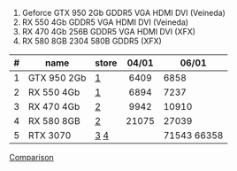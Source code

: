 
1. Geforce GTX 950 2Gb GDDR5 VGA HDMI DVI (Veineda)
2. RX 550 4Gb GDDR5 VGA HDMI DVI (Veineda)
3. RX 470 4Gb 256B GDDR5 VGA HDMI DVI (XFX)
4. RX 580 8GB 2304 580B GDDR5 (XFX) 

| # | name | store | 04/01 | 06/01 |
-|-|-|:-:|-
1 | GTX 950 2Gb | [1](https://aliexpress.ru/item/33020063075.html?spm=a2g0o.productlist.0.0.1048519dRnT6JJ&algo_pvid=ffd3ffa2-1f16-4c60-be14-ae26417e3814&algo_expid=ffd3ffa2-1f16-4c60-be14-ae26417e3814-11&btsid=0b8b15d416097706126412633ef270&ws_ab_test=searchweb0_0,searchweb201602_,searchweb201603_&sku_id=67132027357 "PC-IT Store") | 6409 | 6858
2 | RX 550 4Gb | [1](https://aliexpress.ru/item/33045749846.html?spm=a2g0o.productlist.0.0.1048519dRnT6JJ&algo_pvid=ebc94269-287b-40af-9f54-00b6e244af56&algo_expid=ebc94269-287b-40af-9f54-00b6e244af56-8&btsid=0b8b15d416097710389995301ef270&ws_ab_test=searchweb0_0,searchweb201602_,searchweb201603_&sku_id=67464340165 "PC-IT Store") | 6894 | 7237
3 | RX 470 4Gb | [2](https://aliexpress.ru/item/10000262111499.html?spm=a2g0o.productlist.0.0.1048519dRnT6JJ&algo_pvid=001223c6-aa96-4ecd-be1d-c6d337456af5&algo_expid=001223c6-aa96-4ecd-be1d-c6d337456af5-41&btsid=0b8b15d416097713082918260ef270&ws_ab_test=searchweb0_0,searchweb201602_,searchweb201603_&sku_id=20000000156313220 "Morph PC Components Store") | 9942 | 10910
4 | RX 580 8GB | [2](https://aliexpress.ru/item/10000147822542.html?spm=a2g0o.productlist.0.0.1048519dRnT6JJ&algo_pvid=a9e8fcaa-1c93-4f6e-bdec-f5b843a4fedd&algo_expid=a9e8fcaa-1c93-4f6e-bdec-f5b843a4fedd-20&btsid=0b8b037016097720411736616ecd21&ws_ab_test=searchweb0_0,searchweb201602_,searchweb201603_&sku_id=20000000134628255 "Morph PC Components Store")  | 21075 | 27039
5 | RTX 3070 | [3](https://new.ogo1.ru/market/videokartu/323564/ "Ogo") [4](https://new.ogo1.ru/market/videokartu/326893/) | | 71543 66358


[Comparison](https://www.chaynikam.info/gpu_comparison.html?GeForce_GTX_1060_3GB&GeForce_GTX_1080_Ti&GeForce_RTX_3070conf=``````````3070)
